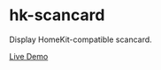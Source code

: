 # hk-scancard
Display HomeKit-compatible scancard.

[Live Demo](https://aaaidan.github.io/hk-scancard/)
